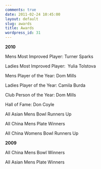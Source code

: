```yaml
---
comments: true
date: 2011-02-24 10:45:00
layout: default
slug: awards
title: Awards
wordpress_id: 31
---
```


**2010**

Mens Most Improved Player: Turner Sparks

Ladies Most Improved Player:  Yulia Tolstova

Mens Player of the Year: Dom Mills

Ladies Player of the Year: Camila Burda

Club Person of the Year: Dom Mills

Hall of Fame: Don Coyle

All Asian Mens Bowl Runners Up

All China Mens Plate Winners

All China Womens Bowl Runners Up

**2009**

All China Mens Bowl Winners

All Asian Mens Plate Winners
